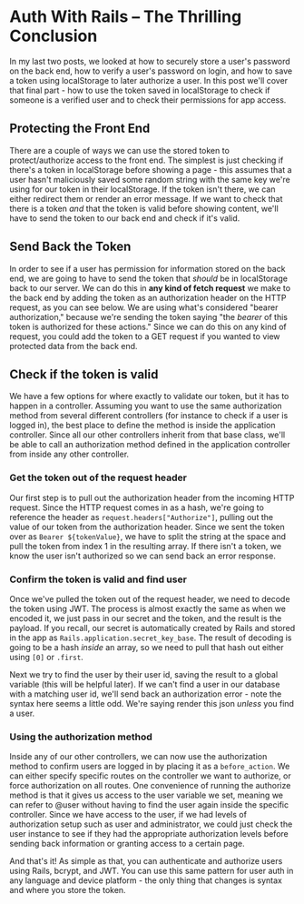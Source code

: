 # Auth With Rails – The Thrilling Conclusion

In my last two posts, we looked at how to securely store a user's password on the back end, how to verify a user's password on login, and how to save a token using localStorage to later authorize a user. In this post we'll cover that final part - how to use the token saved in localStorage to check if someone is a verified user and to check their permissions for app access.

## Protecting the Front End

There are a couple of ways we can use the stored token to protect/authorize access to the front end. The simplest is just checking if there's a token in localStorage before showing a page - this assumes that a user hasn't maliciously saved some random string with the same key we're using for our token in their localStorage. If the token isn't there, we can either redirect them or render an error message. If we want to check that there is a token *and* that the token is valid before showing content, we'll have to send the token to our back end and check if it's valid.

## Send Back the Token

In order to see if a user has permission for information stored on the back end, we are going to have to send the token that *should* be in localStorage back to our server. We can do this in **any kind of fetch request** we make to the back end by adding the token as an authorization header on the HTTP request, as you can see below. We are using what's considered "bearer authorization," because we're sending the token saying "the *bearer* of this token is authorized for these actions." Since we can do this on any kind of request, you could add the token to a GET request if you wanted to view protected data from the back end.

## Check if the token is valid

We have a few options for where exactly to validate our token, but it has to happen in a controller. Assuming you want to use the same authorization method from several different controllers (for instance to check if a user is logged in), the best place to define the method is inside the application controller. Since all our other controllers inherit from that base class, we'll be able to call an authorization method defined in the application controller from inside any other controller.

### Get the token out of the request header

Our first step is to pull out the authorization header from the incoming HTTP request. Since the HTTP request comes in as a hash, we're going to reference the header as `request.headers["Authorize"]`, pulling out the value of our token from the authorization header. Since we sent the token over as `Bearer ${tokenValue}`, we have to split the string at the space and pull the token from index 1 in the resulting array. If there isn't a token, we know the user isn't authorized so we can send back an error response.

### Confirm the token is valid and find user

Once we've pulled the token out of the request header, we need to decode the token using JWT. The process is almost exactly the same as when we encoded it, we just pass in our secret and the token, and the result is the payload. If you recall, our secret is automatically created by Rails and stored in the app as `Rails.application.secret_key_base`. The result of decoding is going to be a hash *inside* an array, so we need to pull that hash out either using `[0]` or `.first`.

Next we try to find the user by their user id, saving the result to a global variable (this will be helpful later). If we can't find a user in our database with a matching user id, we'll send back an authorization error - note the syntax here seems a little odd. We're saying render this json *unless* you find a user.

### Using the authorization method

Inside any of our other controllers, we can now use the authorization method to confirm users are logged in by placing it as a `before_action`. We can either specify specific routes on the controller we want to authorize, or force authorization on all routes. One convenience of running the authorize method is that it gives us access to the user variable we set, meaning we can refer to @user without having to find the user again inside the specific controller. Since we have access to the user, if we had levels of authorization setup such as user and administrator, we could just check the user instance to see if they had the appropriate authorization levels before sending back information or granting access to a certain page.

And that's it! As simple as that, you can authenticate and authorize users using Rails, bcrypt, and JWT. You can use this same pattern for user auth in any language and device platform - the only thing that changes is syntax and where you store the token.